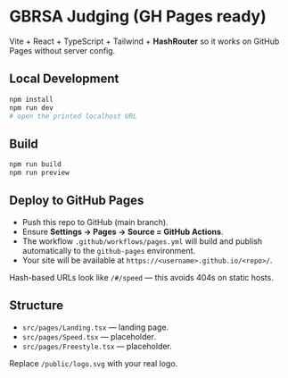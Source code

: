 
# GBRSA Judging (GH Pages ready)

Vite + React + TypeScript + Tailwind + **HashRouter** so it works on GitHub Pages without server config.

## Local Development
```bash
npm install
npm run dev
# open the printed localhost URL
```

## Build
```bash
npm run build
npm run preview
```

## Deploy to GitHub Pages
- Push this repo to GitHub (main branch).
- Ensure **Settings → Pages → Source = GitHub Actions**.
- The workflow `.github/workflows/pages.yml` will build and publish automatically to the `github-pages` environment.
- Your site will be available at `https://<username>.github.io/<repo>/`.

Hash-based URLs look like `/#/speed` — this avoids 404s on static hosts.

## Structure
- `src/pages/Landing.tsx` — landing page.
- `src/pages/Speed.tsx` — placeholder.
- `src/pages/Freestyle.tsx` — placeholder.

Replace `/public/logo.svg` with your real logo.
